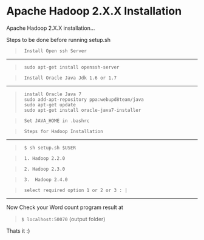Apache Hadoop 2.X.X Installation
==============

Apache Hadoop 2.X.X installation...

Steps to be done before running setup.sh

>``` Install Open ssh Server```
---
>      sudo apt-get install openssh-server

>``` Install Oracle Java Jdk 1.6 or 1.7```
---
>      install Oracle Java 7
>      sudo add-apt-repository ppa:webupd8team/java
>      sudo apt-get update
>      sudo apt-get install oracle-java7-installer 

>``` Set JAVA_HOME in .bashrc```

>``` Steps for Hadoop Installation```
---
>      $ sh setup.sh $USER

>      1. Hadoop 2.2.0

>      2. Hadoop 2.3.0

>      3.  Hadoop 2.4.0

>      select required option 1 or 2 or 3 : |
---


Now Check your Word count program result at 

>```$ localhost:50070``` (output folder)

Thats it :)
